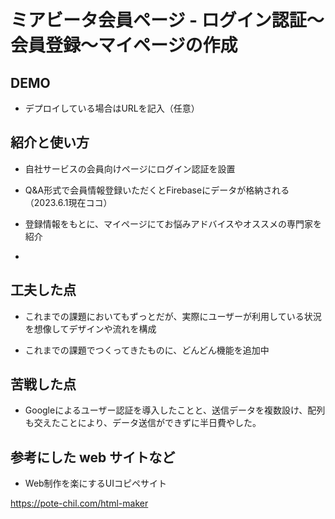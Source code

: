 # ミアビータ会員ページ - ログイン認証〜会員登録〜マイページの作成

## DEMO

  - デプロイしている場合はURLを記入（任意）

## 紹介と使い方

  - 自社サービスの会員向けページにログイン認証を設置
  
  - Q&A形式で会員情報登録いただくとFirebaseにデータが格納される（2023.6.1現在ココ）

  - 登録情報をもとに、マイページにてお悩みアドバイスやオススメの専門家を紹介

  - 

## 工夫した点

  - これまでの課題においてもずっとだが、実際にユーザーが利用している状況を想像してデザインや流れを構成

  - これまでの課題でつくってきたものに、どんどん機能を追加中

## 苦戦した点

  - Googleによるユーザー認証を導入したことと、送信データを複数設け、配列も交えたことにより、データ送信ができずに半日費やした。

## 参考にした web サイトなど

  - Web制作を楽にするUIコピペサイト

https://pote-chil.com/html-maker
